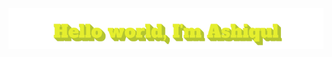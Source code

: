 <!-- https://github.com/ashiqul33/ashiqul33/blob/main/Hello%20world%2C%20I'm%20Ashiqul.png -->

[![160744959694494596](https://github.com/ashiqul33/ashiqul33/blob/main/greating.png)](https://github.com/ashiqul33?tab=repositories)

<!--
**ashiqul33/ashiqul33** is a ✨ _special_ ✨ repository because its `README.md` (this file) appears on your GitHub profile.

Here are some ideas to get you started:

- 🔭 I’m currently working on ...
- 🌱 I’m currently learning ...
- 👯 I’m looking to collaborate on ...
- 🤔 I’m looking for help with ...
- 💬 Ask me about ...
- 📫 How to reach me: ...
- 😄 Pronouns: ...
- ⚡ Fun fact: ...
-->
